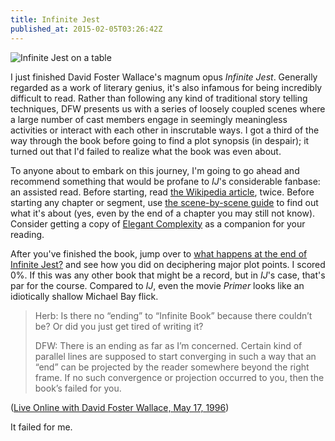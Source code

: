 ```yaml
---
title: Infinite Jest
published_at: 2015-02-05T03:26:42Z
---
```


![Infinite Jest on a table](https://pbs.twimg.com/media/B25yqPsIEAECykQ.jpg:medium)

I just finished David Foster Wallace's magnum opus _Infinite Jest_. Generally
regarded as a work of literary genius, it's also infamous for being incredibly
difficult to read. Rather than following any kind of traditional story telling
techniques, DFW presents us with a series of loosely coupled scenes where a
large number of cast members engage in seemingly meaningless activities or
interact with each other in inscrutable ways. I got a third of the way through
the book before going to find a plot synopsis (in despair); it turned out that
I'd failed to realize what the book was even about.

To anyone about to embark on this journey, I'm going to go ahead and recommend
something that would be profane to _IJ_'s considerable fanbase: an assisted
read. Before starting, read [the Wikipedia article][wiki], twice. Before
starting any chapter or segment, use [the scene-by-scene guide][guide] to find
out what it's about (yes, even by the end of a chapter you may still not know).
Consider getting a copy of [Elegant Complexity][elegant-complexity] as a
companion for your reading.

After you've finished the book, jump over to [what happens at the end of
Infinite Jest?][end] and see how you did on deciphering major plot points. I
scored 0%. If this was any other book that might be a record, but in _IJ_'s
case, that's par for the course. Compared to _IJ_, even the movie _Primer_
looks like an idiotically shallow Michael Bay flick.

> Herb: Is there no “ending” to “Infinite Book” because there couldn’t be? Or
> did you just get tired of writing it?
>
> DFW: There is an ending as far as I’m concerned. Certain kind of parallel
> lines are supposed to start converging in such a way that an “end” can be
> projected by the reader somewhere beyond the right frame. If no such
> convergence or projection occurred to you, then the book’s failed for you.

([Live Online with David Foster Wallace, May 17, 1996][transcript])

It failed for me.

[elegant-complexity]: http://www.amazon.com/exec/obidos/ASIN/0976146533
[end]: http://www.aaronsw.com/weblog/ijend
[guide]: http://faculty.sunydutchess.edu/oneill/Infinite.htm
[transcript]: http://www.badgerinternet.com/~bobkat/jest11a.html
[wiki]: http://en.wikipedia.org/wiki/Infinite_Jest
